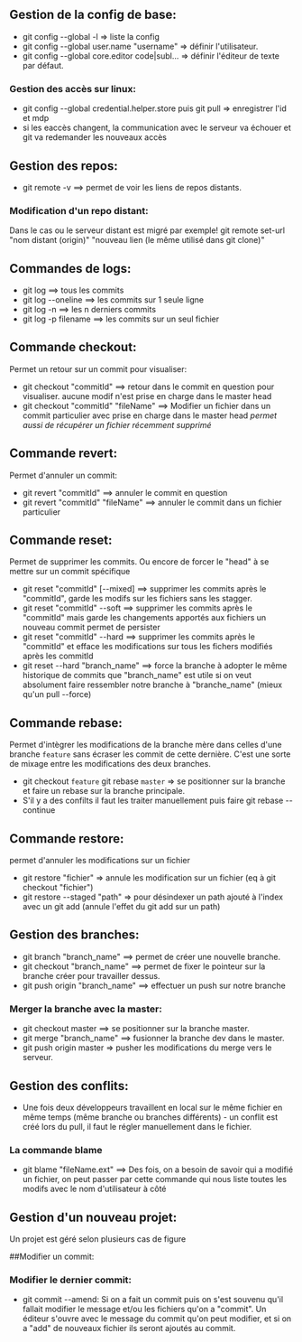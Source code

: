 ## Gestion de la config de base:
* git config --global -l => liste la config
* git config --global user.name "username" => définir l'utilisateur.
* git config --global core.editor code|subl... => définir l'éditeur de texte par défaut.

### Gestion des accès sur linux:
* git config --global credential.helper.store puis git pull => enregistrer l'id et mdp
* si les eaccès changent, la communication avec le serveur va échouer et git va redemander les nouveaux accès

## Gestion des repos:
* git remote -v ==> permet de voir les liens de repos distants.

### Modification d'un repo distant:
Dans le cas ou le serveur distant est migré par exemple!
git remote set-url "nom distant (origin)" "nouveau lien (le même utilisé dans git clone)"

## Commandes de logs:

* git log ==> tous les commits
* git log --oneline ==> les commits sur 1 seule ligne
* git log -n ==> les n derniers commits
* git log -p filename ==> les commits sur un seul fichier

## Commande checkout:
Permet un retour sur un commit pour visualiser:

* git checkout "commitId" ==> retour dans le commit en question pour visualiser. aucune modif n'est prise en charge dans le master head
* git checkout "commitId" "fileName" ==> Modifier un fichier dans un commit particulier avec prise en charge dans le master head *permet aussi de récupérer un fichier récemment supprimé* 

## Commande revert:
Permet d'annuler un commit:

* git revert "commitId" ==> annuler le commit en question
* git revert "commitId" "fileName" ==> annuler le commit dans un fichier particulier

## Commande reset:

Permet de supprimer les commits. Ou encore de forcer le "head" à se mettre sur un commit spécifique
  - git reset "commitId" [--mixed] ==> supprimer les commits après le "commitId", garde les modifs sur les fichiers sans les stagger.
  - git reset "commitId" --soft ==> supprimer les commits après le "commitId" mais garde les changements apportés aux fichiers un nouveau commit permet de persister
  - git reset "commitId" --hard ==> supprimer les commits après le "commitId" et efface les modifications sur tous les fichers modifiés après les commitId
  - git reset --hard "branch_name" ==> force la branche à adopter le même historique de commits que "branch_name" est utile si on veut absolument faire ressembler notre branche à "branche_name" (mieux qu'un pull --force)

## Commande rebase:
Permet d'intègrer les modifications de la branche mère dans celles d'une branche `feature` sans écraser les commit de cette dernière. C'est une sorte de mixage entre les modifications des deux branches.
  - git checkout `feature`  git rebase `master` => se positionner sur la branche et faire un rebase sur la branche principale.
  - S'il y a des confilts il faut les traiter manuellement puis faire git rebase --continue

## Commande restore:

 permet d'annuler les modifications sur un fichier

 - git restore "fichier" => annule les modification sur un fichier (eq à git checkout "fichier")
- git restore --staged "path" => pour désindexer un path ajouté à l'index avec un git add (annule l'effet du git add sur un path)

## Gestion des branches:

- git branch "branch_name" ==> permet de créer une nouvelle branche.
- git checkout "branch_name" ==> permet de fixer le pointeur sur la branche créer pour travailler dessus.
- git push origin "branch_name" ==> effectuer un push sur notre branche

### Merger la branche avec la master:
- git checkout master ==> se positionner sur la branche master.
- git merge "branch_name" ==> fusionner la branche dev dans le master.
- git push origin master => pusher les modifications du merge vers le serveur.

## Gestion des conflits:
- Une fois deux développeurs travaillent en local sur le même fichier en même temps (même branche ou branches différents) - un conflit est créé lors du pull, il faut le régler manuellement dans le fichier.

### La commande blame
- git blame "fileName.ext" ==> Des fois, on a besoin de savoir qui a modifié un fichier, on peut passer par cette commande qui nous liste toutes les modifs avec le nom d'utilisateur à côté

## Gestion d'un nouveau projet:
Un projet est géré selon plusieurs cas de figure

##Modifier un commit:

### Modifier le dernier commit:
- git commit --amend: Si on a fait un commit puis on s'est souvenu qu'il fallait modifier le message et/ou les fichiers qu'on a "commit". Un éditeur s'ouvre avec le message du commit qu'on peut modifier, et si on a "add" de nouveaux fichier ils seront ajoutés au commit.

